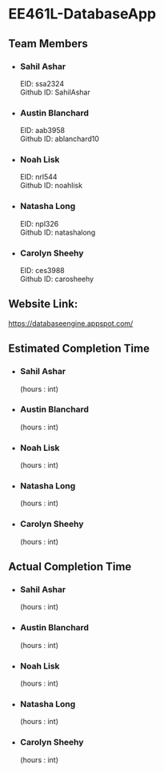 # EE461L-DatabaseApp

## Team Members
* ### Sahil Ashar
  EID: ssa2324
  <br/>
  Github ID: SahilAshar
* ### Austin Blanchard
  EID: aab3958
  <br/>
  Github ID: ablanchard10
* ### Noah Lisk
  EID: nrl544
  <br/>
  Github ID: noahlisk
* ### Natasha Long
  EID: npl326
  <br/>
  Github ID: natashalong
* ### Carolyn Sheehy
  EID: ces3988
  <br/>
  Github ID: carosheehy

## Website Link: 
https://databaseengine.appspot.com/

## Estimated Completion Time
* ### Sahil Ashar
  (hours : int)
* ### Austin Blanchard
  (hours : int)
* ### Noah Lisk
  (hours : int)
* ### Natasha Long
  (hours : int)
* ### Carolyn Sheehy
  (hours : int)
## Actual Completion Time
* ### Sahil Ashar
  (hours : int)
* ### Austin Blanchard
  (hours : int)
* ### Noah Lisk
  (hours : int)
* ### Natasha Long
  (hours : int)
* ### Carolyn Sheehy
  (hours : int)

